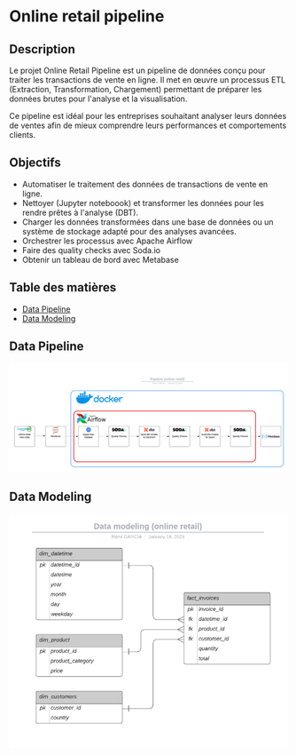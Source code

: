# Online retail pipeline

## Description

Le projet Online Retail Pipeline est un pipeline de données conçu pour traiter les transactions de vente en ligne. 
Il met en œuvre un processus ETL (Extraction, Transformation, Chargement) permettant de préparer les données brutes pour l'analyse et la visualisation. 

Ce pipeline est idéal pour les entreprises souhaitant analyser leurs données de ventes afin de mieux comprendre leurs performances et comportements clients.

## Objectifs

- Automatiser le traitement des données de transactions de vente en ligne.
- Nettoyer (Jupyter noteboook) et transformer les données pour les rendre prêtes à l'analyse (DBT).
- Charger les données transformées dans une base de données ou un système de stockage adapté pour des analyses avancées.
- Orchestrer les processus avec Apache Airflow
- Faire des quality checks avec Soda.io
- Obtenir un tableau de bord avec Metabase


## Table des matières

- [Data Pipeline](#data-pipeline)
- [Data Modeling](#data-modeling)

## Data Pipeline

![](images/Pipeline-Online-Retail.png)

## Data Modeling

![](images/Data-Modeling-Online-Retail.png)
